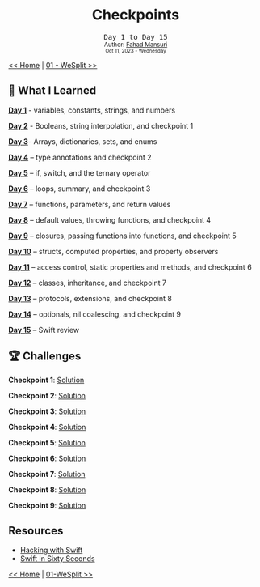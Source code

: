 <div align="center">
  <h1>Checkpoints</h1>
  <samp>Day 1 to Day 15</samp>
  <br/>

  <sub>
    Author: <a href="https://github.com/ItsLuciferBC" target="_blank">Fahad Mansuri</a>
    <br>
    <small>Oct 11, 2023 - Wednesday</small>
  </sub>
</div>

[<< Home](https://github.com/ItsLuciferBC/100SwiftUI) | [01 - WeSplit >>](../01%20-%20WeSplit/)

## 📝 What I Learned

[**Day 1**](https://www.hackingwithswift.com/100/swiftui/1) - variables, constants, strings, and numbers

[**Day 2**](https://www.hackingwithswift.com/100/swiftui/2) - Booleans, string interpolation, and checkpoint 1

[**Day 3**](https://www.hackingwithswift.com/100/swiftui/3)– Arrays, dictionaries, sets, and enums

[**Day 4**](https://www.hackingwithswift.com/100/swiftui/4) – type annotations and checkpoint 2

[**Day 5**](https://www.hackingwithswift.com/100/swiftui/5) – if, switch, and the ternary operator

[**Day 6**](https://www.hackingwithswift.com/100/swiftui/6) – loops, summary, and checkpoint 3

[**Day 7**](https://www.hackingwithswift.com/100/swiftui/7) – functions, parameters, and return values

[**Day 8**](https://www.hackingwithswift.com/100/swiftui/8) – default values, throwing functions, and checkpoint 4

[**Day 9**](https://www.hackingwithswift.com/100/swiftui/9) – closures, passing functions into functions, and checkpoint 5

[**Day 10**](https://www.hackingwithswift.com/100/swiftui/10) – structs, computed properties, and property observers

[**Day 11**](https://www.hackingwithswift.com/100/swiftui/11) – access control, static properties and methods, and checkpoint 6

[**Day 12**](https://www.hackingwithswift.com/100/swiftui/12) – classes, inheritance, and checkpoint 7

[**Day 13**](https://www.hackingwithswift.com/100/swiftui/13) – protocols, extensions, and checkpoint 8

[**Day 14**](https://www.hackingwithswift.com/100/swiftui/14) – optionals, nil coalescing, and checkpoint 9

[**Day 15**](https://www.hackingwithswift.com/100/swiftui/15) – Swift review

## 🏆 Challenges

**Checkpoint 1**: [Solution](01%20-%20checkpoint.swift)

**Checkpoint 2**: [Solution](02%20-%20checkpoint.swift)

**Checkpoint 3**: [Solution](03%20-%20checkpoint.swift)

**Checkpoint 4**: [Solution](04%20-%20checkpoint.swift)

**Checkpoint 5**: [Solution](05%20-%20checkpoint.swift)

**Checkpoint 6**: [Solution](06%20-%20checkpoint.swift)

**Checkpoint 7**: [Solution](07%20-%20checkpoint.swift)

**Checkpoint 8**: [Solution](08%20-%20checkpoint.swift)

**Checkpoint 9**: [Solution](09%20-%20checkpoint.swift)

## Resources

- [Hacking with Swift](https://www.hackingwithswift.com/100/swiftui)
- [Swift in Sixty Seconds](https://www.hackingwithswift.com/sixty)

[<< Home](https://github.com/ItsLuciferBC/100SwiftUI) | [01-WeSplit >>](../01%20-%20WeSplit/)
